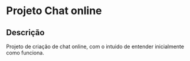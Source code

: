 # Projeto Chat online

## Descrição
Projeto de criação de chat online, com o intuido de entender inicialmente como funciona.